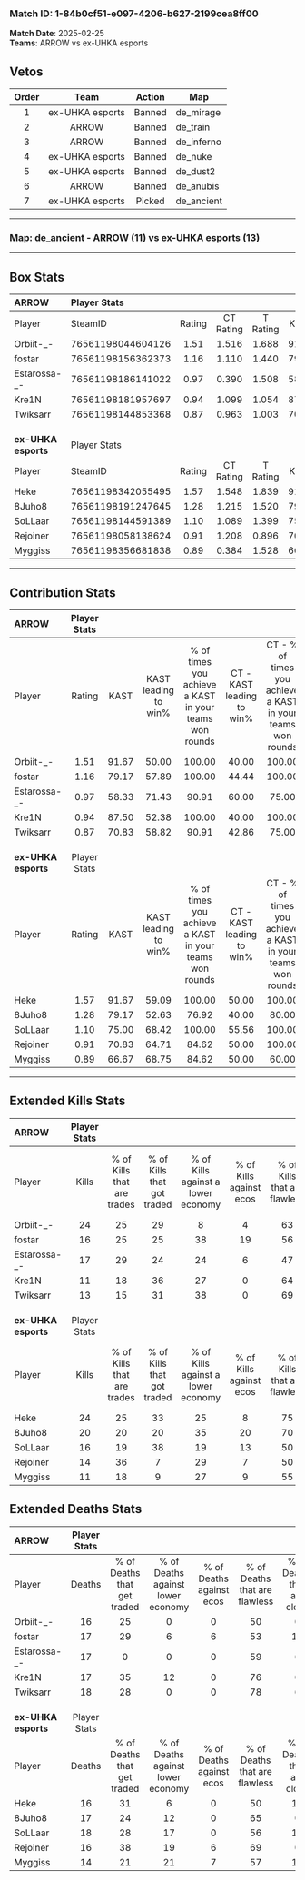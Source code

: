 ### Match ID: 1-84b0cf51-e097-4206-b627-2199cea8ff00  
**Match Date**: 2025-02-25  
**Teams**: ARROW vs ex-UHKA esports  

## Vetos  

| Order | Team | Action | Map |
| :---: | :--: | :----: | --- |
| 1 | ex-UHKA esports | Banned | de_mirage |
| 2 | ARROW | Banned | de_train |
| 3 | ARROW | Banned | de_inferno |
| 4 | ex-UHKA esports | Banned | de_nuke |
| 5 | ex-UHKA esports | Banned | de_dust2 |
| 6 | ARROW | Banned | de_anubis |
| 7 | ex-UHKA esports | Picked | de_ancient |

---  

### **Map**: de_ancient - ARROW (11) vs ex-UHKA esports (13)  
---  

## Box Stats  

| **ARROW**           | Player Stats      |        |           |          |       |      |       |         |        |      |     |
| :- | :- | :-: | :-: | :-: | :-: | :-: | :-: | :-: | :-: | :-: | :-: |
| Player              | SteamID           | Rating | CT Rating | T Rating | KAST  | ADR  | Kills | Assists | Deaths | K/D  | HS% |
| Orbiit-_-           | 76561198044604126 |  1.51  |   1.516   |  1.688   | 91.67 | 80.0 |  24   |    3    |   16   | 1.50 | 62  |
| fostar              | 76561198156362373 |  1.16  |   1.110   |  1.440   | 79.17 | 89.5 |  16   |    8    |   17   | 0.94 | 25  |
| Estarossa-_-        | 76561198186141022 |  0.97  |   0.390   |  1.508   | 58.33 | 74.0 |  17   |    3    |   17   | 1.00 | 64  |
| Kre1N               | 76561198181957697 |  0.94  |   1.099   |  1.054   | 87.50 | 58.3 |  11   |    8    |   17   | 0.65 | 27  |
| Twiksarr            | 76561198144853368 |  0.87  |   0.963   |  1.003   | 70.83 | 63.8 |  13   |    5    |   18   | 0.72 | 61  |
|                     |                   |        |           |          |       |      |       |         |        |      |     |
|                     |                   |        |           |          |       |      |       |         |        |      |     |
|                     |                   |        |           |          |       |      |       |         |        |      |     |
| **ex-UHKA esports** | Player Stats      |        |           |          |       |      |       |         |        |      |     |
| Player              | SteamID           | Rating | CT Rating | T Rating | KAST  | ADR  | Kills | Assists | Deaths | K/D  | HS% |
| Heke                | 76561198342055495 |  1.57  |   1.548   |  1.839   | 91.67 | 93.7 |  24   |    7    |   16   | 1.50 | 29  |
| 8Juho8              | 76561198191247645 |  1.28  |   1.215   |  1.520   | 79.17 | 85.8 |  20   |    5    |   17   | 1.18 | 55  |
| SoLLaar             | 76561198144591389 |  1.10  |   1.089   |  1.399   | 75.00 | 86.9 |  16   |    9    |   18   | 0.89 | 37  |
| Rejoiner            | 76561198058138624 |  0.91  |   1.208   |  0.896   | 70.83 | 48.7 |  14   |    6    |   16   | 0.88 | 28  |
| Myggiss             | 76561198356681838 |  0.89  |   0.384   |  1.528   | 66.67 | 68.3 |  11   |    9    |   14   | 0.79 | 54  |
---  

## Contribution Stats  

| **ARROW**           | Player Stats |       |                      |                                                        |                           |                                                             |                          |                                                            |
| :- | :-: | :-: | :-: | :-: | :-: | :-: | :-: | :-: |
| Player              |    Rating    | KAST  | KAST leading to win% | % of times you achieve a KAST in your teams won rounds | CT - KAST leading to win% | CT - % of times you achieve a KAST in your teams won rounds | T - KAST leading to win% | T - % of times you achieve a KAST in your teams won rounds |
| Orbiit-_-           |     1.51     | 91.67 |        50.00         |                         100.00                         |           40.00           |                           100.00                            |          58.33           |                           100.00                           |
| fostar              |     1.16     | 79.17 |        57.89         |                         100.00                         |           44.44           |                           100.00                            |          70.00           |                           100.00                           |
| Estarossa-_-        |     0.97     | 58.33 |        71.43         |                         90.91                          |           60.00           |                            75.00                            |          77.78           |                           100.00                           |
| Kre1N               |     0.94     | 87.50 |        52.38         |                         100.00                         |           40.00           |                           100.00                            |          63.64           |                           100.00                           |
| Twiksarr            |     0.87     | 70.83 |        58.82         |                         90.91                          |           42.86           |                            75.00                            |          70.00           |                           100.00                           |
|                     |              |       |                      |                                                        |                           |                                                             |                          |                                                            |
|                     |              |       |                      |                                                        |                           |                                                             |                          |                                                            |
|                     |              |       |                      |                                                        |                           |                                                             |                          |                                                            |
| **ex-UHKA esports** | Player Stats |       |                      |                                                        |                           |                                                             |                          |                                                            |
| Player              |    Rating    | KAST  | KAST leading to win% | % of times you achieve a KAST in your teams won rounds | CT - KAST leading to win% | CT - % of times you achieve a KAST in your teams won rounds | T - KAST leading to win% | T - % of times you achieve a KAST in your teams won rounds |
| Heke                |     1.57     | 91.67 |        59.09         |                         100.00                         |           50.00           |                           100.00                            |          66.67           |                           100.00                           |
| 8Juho8              |     1.28     | 79.17 |        52.63         |                         76.92                          |           40.00           |                            80.00                            |          66.67           |                           75.00                            |
| SoLLaar             |     1.10     | 75.00 |        68.42         |                         100.00                         |           55.56           |                           100.00                            |          80.00           |                           100.00                           |
| Rejoiner            |     0.91     | 70.83 |        64.71         |                         84.62                          |           50.00           |                           100.00                            |          85.71           |                           75.00                            |
| Myggiss             |     0.89     | 66.67 |        68.75         |                         84.62                          |           50.00           |                            60.00                            |          80.00           |                           100.00                           |
---  

## Extended Kills Stats  

| **ARROW**           | Player Stats |                            |                            |                                    |                         |                              |                                 |                                       |                    |           |
| :- | :-: | :-: | :-: | :-: | :-: | :-: | :-: | :-: | :-: | :-: |
| Player              |    Kills     | % of Kills that are trades | % of Kills that got traded | % of Kills against a lower economy | % of Kills against ecos | % of Kills that are flawless | % of Kills that are close duels | % of Kills that are assisted by flash | Pistol Round Kills | AWP Kills |
| Orbiit-_-           |      24      |             25             |             29             |                 8                  |            4            |              63              |               13                |                   8                   |         0          |     2     |
| fostar              |      16      |             25             |             25             |                 38                 |           19            |              56              |                6                |                   0                   |         1          |     1     |
| Estarossa-_-        |      17      |             29             |             24             |                 24                 |            6            |              47              |                6                |                   6                   |         0          |     1     |
| Kre1N               |      11      |             18             |             36             |                 27                 |            0            |              64              |                9                |                   0                   |         5          |     1     |
| Twiksarr            |      13      |             15             |             31             |                 38                 |            0            |              69              |                0                |                   0                   |         0          |     1     |
|                     |              |                            |                            |                                    |                         |                              |                                 |                                       |                    |           |
|                     |              |                            |                            |                                    |                         |                              |                                 |                                       |                    |           |
|                     |              |                            |                            |                                    |                         |                              |                                 |                                       |                    |           |
| **ex-UHKA esports** | Player Stats |                            |                            |                                    |                         |                              |                                 |                                       |                    |           |
| Player              |    Kills     | % of Kills that are trades | % of Kills that got traded | % of Kills against a lower economy | % of Kills against ecos | % of Kills that are flawless | % of Kills that are close duels | % of Kills that are assisted by flash | Pistol Round Kills | AWP Kills |
| Heke                |      24      |             25             |             33             |                 25                 |            8            |              75              |                4                |                   0                   |         5          |     0     |
| 8Juho8              |      20      |             20             |             20             |                 35                 |           20            |              70              |                0                |                   5                   |         0          |     5     |
| SoLLaar             |      16      |             19             |             38             |                 19                 |           13            |              50              |               13                |                   6                   |         0          |     1     |
| Rejoiner            |      14      |             36             |             7              |                 29                 |            7            |              50              |                7                |                   7                   |         0          |     1     |
| Myggiss             |      11      |             18             |             9              |                 27                 |            9            |              55              |                0                |                   0                   |         0          |     0     |
## Extended Deaths Stats  

| **ARROW**           | Player Stats |                             |                                   |                          |                               |                            |                           |               |
| :- | :-: | :-: | :-: | :-: | :-: | :-: | :-: | :-: |
| Player              |    Deaths    | % of Deaths that get traded | % of Deaths against lower economy | % of Deaths against ecos | % of Deaths that are flawless | % of Deaths that are close | % of Deaths while blinded | Deaths to AWP |
| Orbiit-_-           |      16      |             25              |                 0                 |            0             |              50               |             0              |             6             |       1       |
| fostar              |      17      |             29              |                 6                 |            6             |              53               |             12             |             0             |       1       |
| Estarossa-_-        |      17      |              0              |                 0                 |            0             |              59               |             6              |             6             |       1       |
| Kre1N               |      17      |             35              |                12                 |            0             |              76               |             0              |             0             |       1       |
| Twiksarr            |      18      |             28              |                 0                 |            0             |              78               |             6              |             6             |       1       |
|                     |              |                             |                                   |                          |                               |                            |                           |               |
|                     |              |                             |                                   |                          |                               |                            |                           |               |
|                     |              |                             |                                   |                          |                               |                            |                           |               |
| **ex-UHKA esports** | Player Stats |                             |                                   |                          |                               |                            |                           |               |
| Player              |    Deaths    | % of Deaths that get traded | % of Deaths against lower economy | % of Deaths against ecos | % of Deaths that are flawless | % of Deaths that are close | % of Deaths while blinded | Deaths to AWP |
| Heke                |      16      |             31              |                 6                 |            0             |              50               |             13             |            13             |       2       |
| 8Juho8              |      17      |             24              |                12                 |            0             |              65               |             0              |             0             |       0       |
| SoLLaar             |      18      |             28              |                17                 |            0             |              56               |             11             |             0             |       0       |
| Rejoiner            |      16      |             38              |                19                 |            6             |              69               |             0              |             6             |       3       |
| Myggiss             |      14      |             21              |                21                 |            7             |              57               |             14             |             0             |       1       |
